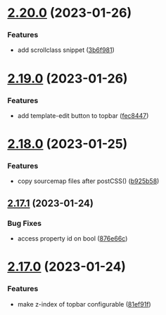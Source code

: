 # [2.20.0](https://github.com/baumrock/RockFrontend/compare/v2.19.0...v2.20.0) (2023-01-26)


### Features

* add scrollclass snippet ([3b6f981](https://github.com/baumrock/RockFrontend/commit/3b6f981bf20a555bedf49fefaad5f66544519f38))



# [2.19.0](https://github.com/baumrock/RockFrontend/compare/v2.18.0...v2.19.0) (2023-01-26)


### Features

* add template-edit button to topbar ([fec8447](https://github.com/baumrock/RockFrontend/commit/fec844705bc23585346d4f00485e073c8061493b))



# [2.18.0](https://github.com/baumrock/RockFrontend/compare/v2.17.1...v2.18.0) (2023-01-25)


### Features

* copy sourcemap files after postCSS() ([b925b58](https://github.com/baumrock/RockFrontend/commit/b925b589e0b46ac15301c61255e50f1835649abc))



## [2.17.1](https://github.com/baumrock/RockFrontend/compare/v2.17.0...v2.17.1) (2023-01-24)


### Bug Fixes

* access property id on bool ([876e66c](https://github.com/baumrock/RockFrontend/commit/876e66c7e7443cc8256bc93f8c28e3e4c2b3d4c0))



# [2.17.0](https://github.com/baumrock/RockFrontend/compare/v2.16.2...v2.17.0) (2023-01-24)


### Features

* make z-index of topbar configurable ([81ef91f](https://github.com/baumrock/RockFrontend/commit/81ef91fb492f9018311fb6c7caa742ac6fcbffdd))



